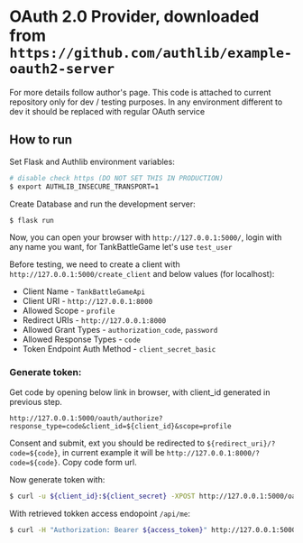 # OAuth 2.0 Provider, downloaded from `https://github.com/authlib/example-oauth2-server`

For more details follow author's page. This code is attached to current repository only for dev / testing purposes. In any environment different to dev it should be replaced with regular OAuth service


## How to run

Set Flask and Authlib environment variables:

```bash
# disable check https (DO NOT SET THIS IN PRODUCTION)
$ export AUTHLIB_INSECURE_TRANSPORT=1
```

Create Database and run the development server:

```bash
$ flask run
```

Now, you can open your browser with `http://127.0.0.1:5000/`, login with any
name you want, for TankBattleGame let's use `test_user`

Before testing, we need to create a client with `http://127.0.0.1:5000/create_client` and below values (for localhost):
* Client Name - `TankBattleGameApi`
* Client URI - `http://127.0.0.1:8000`
* Allowed Scope - `profile`
* Redirect URIs - `http://127.0.0.1:8000`
* Allowed Grant Types - `authorization_code`, `password`
* Allowed Response Types - `code`
* Token Endpoint Auth Method - `client_secret_basic`

### Generate token:

Get code by opening below link in browser, with client_id generated in previous step.
```
http://127.0.0.1:5000/oauth/authorize?response_type=code&client_id=${client_id}&scope=profile
```
Consent and submit, ext you should be redirected to `${redirect_uri}/?code=${code}`, in current example it will be `http://127.0.0.1:8000/?code=${code}`. Copy code form url.

Now generate token with:

```bash
$ curl -u ${client_id}:${client_secret} -XPOST http://127.0.0.1:5000/oauth/token -F grant_type=authorization_code -F scope=profile -F code=${code}
```

With retrieved tokken access endopoint `/api/me`:

```bash
$ curl -H "Authorization: Bearer ${access_token}" http://127.0.0.1:5000/api/me
```